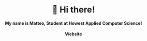 <h1 align="center">👋 Hi there!</h1>
<h4 align="center">My name is Matteo, Student at Howest Applied Computer Science!

<h4 align="center"><a href="https://matteoscaringi.be">Website</a></h4>





